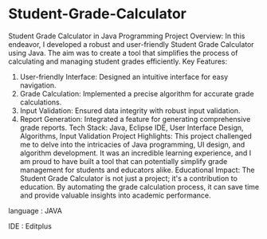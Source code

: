 # Student-Grade-Calculator

Student Grade Calculator in Java Programming
Project Overview:
In this endeavor, I developed a robust and user-friendly Student Grade Calculator using Java. The aim was to create a tool that simplifies the process of calculating and managing student grades efficiently.
Key Features:
1. User-friendly Interface: Designed an intuitive interface for easy navigation.
2. Grade Calculation: Implemented a precise algorithm for accurate grade calculations.
3. Input Validation: Ensured data integrity with robust input validation.
4. Report Generation: Integrated a feature for generating comprehensive grade reports.
Tech Stack:
Java, Eclipse IDE, User Interface Design, Algorithms, Input Validation
Project Highlights:
This project challenged me to delve into the intricacies of Java programming, UI design, and algorithm development. It was an incredible learning experience, and I am proud to have built a tool that can potentially simplify grade management for students and educators alike.
Educational Impact:
The Student Grade Calculator is not just a project; it's a contribution to education. By automating the grade calculation process, it can save time and provide valuable insights into academic performance.

language : JAVA

IDE : Editplus


